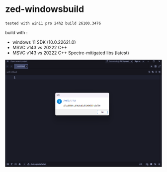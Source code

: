 # zed-windowsbuild

`tested with win11 pro 24h2 build 26100.3476`

build with :
- windows 11 SDK (10.0.22621.0)
- MSVC v143 vs 20222 C++
- MSVC v143 vs 20222 C++ Spectre-mitigated libs (latest)


![Alt text](pic.png?raw=true "screen shoot")
